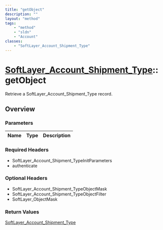 ```yaml
---
title: "getObject"
description: ""
layout: "method"
tags:
    - "method"
    - "sldn"
    - "Account"
classes:
    - "SoftLayer_Account_Shipment_Type"
---
```

# [SoftLayer_Account_Shipment_Type](/reference/services/SoftLayer_Account_Shipment_Type)::getObject

Retrieve a SoftLayer_Account_Shipment_Type record.


## Overview 


### Parameters 
|Name | Type | Description |
| --- | --- | --- |


### Required Headers
* SoftLayer_Account_Shipment_TypeInitParameters
* authenticate

### Optional Headers
* SoftLayer_Account_Shipment_TypeObjectMask
* SoftLayer_Account_Shipment_TypeObjectFilter
* SoftLayer_ObjectMask

### Return Values
<a href='/reference/datatypes/SoftLayer_Account_Shipment_Type'>SoftLayer_Account_Shipment_Type </a>

